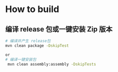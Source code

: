 How to build
=============================
编译 release 包或一键安装 Zip 版本
-----------

```sh
# 编译并产生 release包
mvn clean package -DskipTest

or
# 编译一键安装包
 mvn clean assembly:assembly -DskipTests

```
